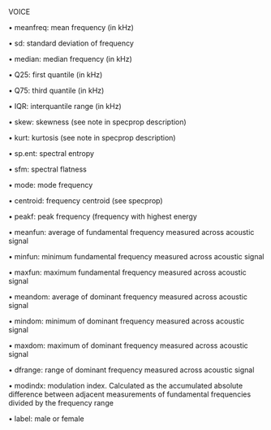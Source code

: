 VOICE

• meanfreq: mean frequency (in kHz)

• sd: standard deviation of frequency

• median: median frequency (in kHz)

• Q25: first quantile (in kHz)

• Q75: third quantile (in kHz)

• IQR: interquantile range (in kHz)

• skew: skewness (see note in specprop description)

• kurt: kurtosis (see note in specprop description)

• sp.ent: spectral entropy

• sfm: spectral flatness

• mode: mode frequency

• centroid: frequency centroid (see specprop)

• peakf: peak frequency (frequency with highest energy

•  meanfun: average of fundamental frequency measured across acoustic signal

• minfun: minimum fundamental frequency measured across acoustic signal

• maxfun: maximum fundamental frequency measured across acoustic signal

• meandom: average of dominant frequency measured across acoustic signal

• mindom: minimum of dominant frequency measured across acoustic signal

• maxdom: maximum of dominant frequency measured across acoustic signal

• dfrange: range of dominant frequency measured across acoustic signal

• modindx: modulation index. Calculated as the accumulated absolute difference between adjacent measurements of fundamental frequencies divided by the frequency range

• label: male or female
